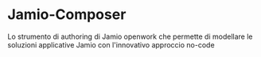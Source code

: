 # Jamio-Composer
Lo strumento di authoring di Jamio openwork che permette di modellare le soluzioni applicative Jamio con l'innovativo approccio no-code
